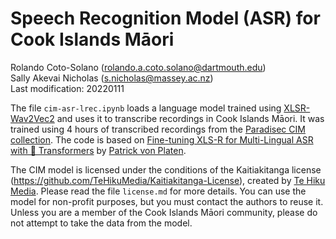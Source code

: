 # Speech Recognition Model (ASR) for Cook Islands Māori
Rolando Coto-Solano (rolando.a.coto.solano@dartmouth.edu)<br>
Sally Akevai Nicholas (s.nicholas@massey.ac.nz)<br>
Last modification: 20220111

The file `cim-asr-lrec.ipynb` loads a language model trained using [XLSR-Wav2Vec2](https://huggingface.co/docs/transformers/model_doc/xlsr_wav2vec2) and uses it to transcribe recordings in Cook Islands Māori. It was trained using 4 hours of transcribed recordings from the [Paradisec CIM collection](https://catalog.paradisec.org.au/collections/SN1). The code is based on [Fine-tuning XLS-R for Multi-Lingual ASR with 🤗 Transformers](https://huggingface.co/blog/fine-tune-xlsr-wav2vec2) by [Patrick von Platen](https://huggingface.co/patrickvonplaten).

The CIM model is licensed under the conditions of the Kaitiakitanga license (https://github.com/TeHikuMedia/Kaitiakitanga-License), created by [Te Hiku Media](https://tehiku.nz/). Please read the file `license.md` for more details. You can use the model for non-profit purposes, but you must contact the authors to reuse it. Unless you are a member of the Cook Islands Māori community, please do not attempt to take the data from the model.
